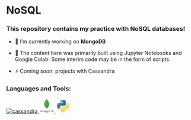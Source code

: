 <h1 align="left">NoSQL</h1>
<h3 align="left">This repository contains my practice with NoSQL databases!</h3>

- 🔭 I’m currently working on **MongoDB**

- 🌱 The content here was primarily built using Jupyter Notebooks and Google Colab. Some interim code may be in the form of scripts.

- ⚡ Coming soon: projects with Cassandra


<h3 align="left">Languages and Tools:</h3>
<p align="left"> <a href="https://cassandra.apache.org/" target="_blank"> <img src="https://www.vectorlogo.zone/logos/apache_cassandra/apache_cassandra-icon.svg" alt="cassandra" width="40" height="40"/> </a> <a href="https://www.java.com" target="_blank">  <a href="https://www.mongodb.com/" target="_blank"> <img src="https://raw.githubusercontent.com/devicons/devicon/master/icons/mongodb/mongodb-original-wordmark.svg" alt="mongodb" width="40" height="40"/> </a>  <a href="https://www.python.org" target="_blank"> <img src="https://raw.githubusercontent.com/devicons/devicon/master/icons/python/python-original.svg" alt="python" width="40" height="40"/> </a> </p>

